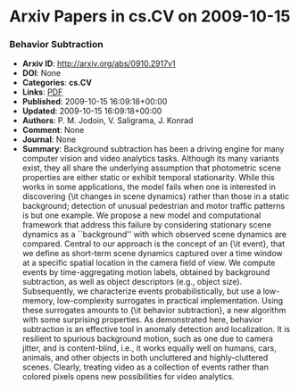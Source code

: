 # Arxiv Papers in cs.CV on 2009-10-15
### Behavior Subtraction
- **Arxiv ID**: http://arxiv.org/abs/0910.2917v1
- **DOI**: None
- **Categories**: **cs.CV**
- **Links**: [PDF](http://arxiv.org/pdf/0910.2917v1)
- **Published**: 2009-10-15 16:09:18+00:00
- **Updated**: 2009-10-15 16:09:18+00:00
- **Authors**: P. M. Jodoin, V. Saligrama, J. Konrad
- **Comment**: None
- **Journal**: None
- **Summary**: Background subtraction has been a driving engine for many computer vision and video analytics tasks. Although its many variants exist, they all share the underlying assumption that photometric scene properties are either static or exhibit temporal stationarity. While this works in some applications, the model fails when one is interested in discovering {\it changes in scene dynamics} rather than those in a static background; detection of unusual pedestrian and motor traffic patterns is but one example. We propose a new model and computational framework that address this failure by considering stationary scene dynamics as a ``background'' with which observed scene dynamics are compared. Central to our approach is the concept of an {\it event}, that we define as short-term scene dynamics captured over a time window at a specific spatial location in the camera field of view. We compute events by time-aggregating motion labels, obtained by background subtraction, as well as object descriptors (e.g., object size). Subsequently, we characterize events probabilistically, but use a low-memory, low-complexity surrogates in practical implementation. Using these surrogates amounts to {\it behavior subtraction}, a new algorithm with some surprising properties. As demonstrated here, behavior subtraction is an effective tool in anomaly detection and localization. It is resilient to spurious background motion, such as one due to camera jitter, and is content-blind, i.e., it works equally well on humans, cars, animals, and other objects in both uncluttered and highly-cluttered scenes. Clearly, treating video as a collection of events rather than colored pixels opens new possibilities for video analytics.



